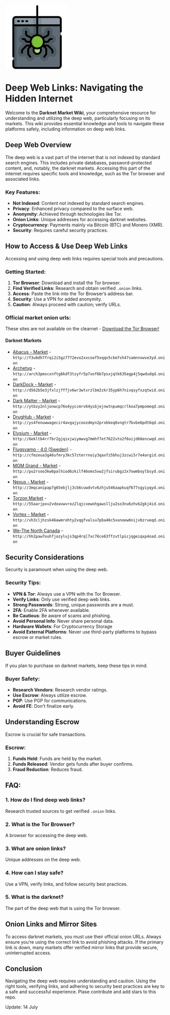 <img src="/renders/widget.webp" width="200">

# Deep Web Links: Navigating the Hidden Internet

Welcome to the **Darknet Market Wiki**, your comprehensive resource for understanding and utilizing the deep web, particularly focusing on its markets. This wiki provides essential knowledge and tools to navigate these platforms safely, including information on deep web links.

## Deep Web Overview

The deep web is a vast part of the internet that is not indexed by standard search engines. This includes private databases, password-protected content, and, notably, the darknet markets. Accessing this part of the internet requires specific tools and knowledge, such as the Tor browser and associated links.

### Key Features:
*   **Not Indexed**: Content not indexed by standard search engines.
*   **Privacy**: Enhanced privacy compared to the surface web.
*   **Anonymity**: Achieved through technologies like Tor.
*   **Onion Links**: Unique addresses for accessing darknet websites.
*   **Cryptocurrency**: Payments mainly via Bitcoin (BTC) and Monero (XMR).
*   **Security**: Requires careful security practices.

## How to Access & Use Deep Web Links

Accessing and using deep web links requires special tools and precautions.

### Getting Started:
1.  **Tor Browser**: Download and install the Tor browser.
2.  **Find Verified Links**: Research and obtain verified `.onion` links.
3.  **Access**: Paste the link into the Tor Browser’s address bar.
4.  **Security**: Use a VPN for added anonymity.
5.  **Caution**: Always proceed with caution; verify URLs.

### Official market onion urls:
These sites are not available on the clearnet - [Download the Tor Browser!](https://www.torproject.org/download/)

#### Darknet Markets

*   [Abacus - Market](http://f3u6dh7frqi2i5gz7772evo2xxcoaf5xqqx5ckm7sh47samnnxwve3yd.onion) - `http://f3u6dh7frqi2i5gz7772evo2xxcoaf5xqqx5ckm7sh47samnnxwve3yd.onion`
*   [Archetyp](@archetyp) - `http://arch3pmxcxnftg6kdf3tzyfr5p7xof6b7psxjqtk635egp4j5qwdudqd.onion`
*   [DarkDock - Market](http://d562b5e3jfxlzjfffjv6wr3wtxrzlbm2zkr35yp6h7nivqsyfxzqtwid.onion) - `http://d562b5e3jfxlzjfffjv6wr3wtxrzlbm2zkr35yp6h7nivqsyfxzqtwid.onion`
*   [Dark Matter - Market](http://ytbzy2nljonwcp76o4yyccmrv64ysbjejnwtnpumqcrlkoa7pmpomeqd.onion) - `http://ytbzy2nljonwcp76o4yyccmrv64ysbjejnwtnpumqcrlkoa7pmpomeqd.onion`
*   [DrugHub - Market](http://ys4fenuwwagecir4avgajycoozdmyn2prxbkeq6vngtr7bvbe6pdt6qd.onion) - `http://ys4fenuwwagecir4avgajycoozdmyn2prxbkeq6vngtr7bvbe6pdt6qd.onion`
*   [Elysium - Market](http://6ekltb4rr7br2gjqixjwiymwvg7mmhf7et7622vto2f6oijd66encwqd.onion) - `http://6ekltb4rr7br2gjqixjwiymwvg7mmhf7et7622vto2f6oijd66encwqd.onion`
*   [Flugsvamp - 4.0 (Sweden)](http://cfmzeua3g46ufmry3kc57zterrnoiy3qaxfz5bhuj3zcwi5r7e4argid.onion) - `http://cfmzeua3g46ufmry3kc57zterrnoiy3qaxfz5bhuj3zcwi5r7e4argid.onion`
*   [MGM Grand - Market](http://pu2rsoo3kw6palhiod6zkilf46oms5xw2jfsirubgz2x7owmboylbsyd.onion) - `http://pu2rsoo3kw6palhiod6zkilf46oms5xw2jfsirubgz2x7owmboylbsyd.onion`
*   [Nexus - Market](http://3mqcanipap7g65ebjlj3cb6cuwdvtv6zhju546aapkuqf677sgyiyqyd.onion) - `http://3mqcanipap7g65ebjlj3cb6cuwdvtv6zhju546aapkuqf677sgyiyqyd.onion`
*   [Torzon Market](http://55aarjpxv2vdoavwvroz2lqjcxewohgawsllju2so3nu6zhvb2gkj4id.onion) - `http://55aarjpxv2vdoavwvroz2lqjcxewohgawsllju2so3nu6zhvb2gkj4id.onion`
*   [Vortex - Market](http://vh3cljhzsk46awmrohty2vqgfvalsu7pba46c5xunoew6nijvbzrueqd.onion) - `http://vh3cljhzsk46awmrohty2vqgfvalsu7pba46c5xunoew6nijvbzrueqd.onion`
*   [We-The North Canada](http://hh2paw7ouhfjozylujs3qp4rql7xc76ce63ffzvtlpicjqgeiqxp4oad.onion) - `http://hh2paw7ouhfjozylujs3qp4rql7xc76ce63ffzvtlpicjqgeiqxp4oad.onion`

## Security Considerations

Security is paramount when using the deep web.

### Security Tips:
*   **VPN & Tor**: Always use a VPN with the Tor Browser.
*   **Verify Links**: Only use verified deep web links.
*   **Strong Passwords**: Strong, unique passwords are a must.
*   **2FA**: Enable 2FA whenever available.
*   **Be Cautious**: Be aware of scams and phishing.
*   **Avoid Personal Info**: Never share personal data.
*   **Hardware Wallets**: For Cryptocurrency Storage
*   **Avoid External Platforms**: Never use third-party platforms to bypass escrow or market rules.

## Buyer Guidelines

If you plan to purchase on darknet markets, keep these tips in mind.

### Buyer Safety:
*   **Research Vendors**: Research vendor ratings.
*   **Use Escrow**: Always utilize escrow.
*   **PGP**: Use PGP for communications.
*   **Avoid FE**: Don't finalize early.

## Understanding Escrow

Escrow is crucial for safe transactions.

### Escrow:
1.  **Funds Held**: Funds are held by the market.
2.  **Funds Released**: Vendor gets funds after buyer confirms.
3.  **Fraud Reduction**: Reduces fraud.

## FAQ:

### 1. How do I find deep web links?
Research trusted sources to get verified `.onion` links.

### 2. What is the Tor Browser?
A browser for accessing the deep web.

### 3. What are onion links?
Unique addresses on the deep web.

### 4. How can I stay safe?
Use a VPN, verify links, and follow security best practices.

### 5. What is the darknet?
The part of the deep web that is using the Tor browser.

## Onion Links and Mirror Sites

To access darknet markets, you must use their official onion URLs. Always ensure you’re using the correct link to avoid phishing attacks. If the primary link is down, many markets offer verified mirror links that provide secure, uninterrupted access.

## Conclusion

Navigating the deep web requires understanding and caution. Using the right tools, verifying links, and adhering to security best practices are key to a safe and successful experience.
Plase contribute and add stars to this repo.





















Update:  14 July